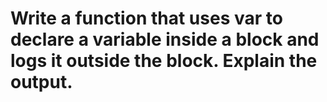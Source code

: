 # Write a function that uses var to declare a variable inside a block and logs it outside the block. Explain the output.


